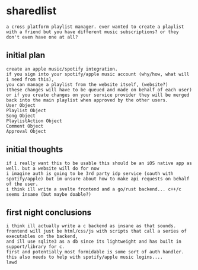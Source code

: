 # sharedlist
	a cross platform playlist manager. ever wanted to create a playlist with a friend but you have different music subscriptions? or they don't even have one at all?

## initial plan
	create an apple music/spotify integration.
	if you sign into your spotify/apple music account (why/how, what will i need from this), 
	you can manage a playlist from the website itself, (website?)
	(these changes will have to be queued and made on behalf of each user)
	or if you create changes on your service provider they will be merged back into the main playlist when approved by the other users.
	User Object
	Playlist Object
	Song Object
	PlaylistAction Object
	Comment Object
	Approval Object

## initial thoughts

	if i really want this to be usable this should be an iOS native app as well. but a website will do for now
	i imagine auth is going to be 3rd party idp service (oauth with spotify/apple) but im unsure about how to make api requests on behalf of the user.
	i think ill write a svelte frontend and a go/rust backend... c++/c seems insane (but maybe doable?)


## first night conclusions

	i think ill actually write a c backend as insane as that sounds. 
	frontend will just be html/css/js with scripts that call a series of executables on the backend, 
	and ill use sqlite3 as a db since its lightweight and has built in support/library for c.
	first and potentially most formidable is some sort of auth handler. this also needs to help with spotify/apple music logins....
	lawd
